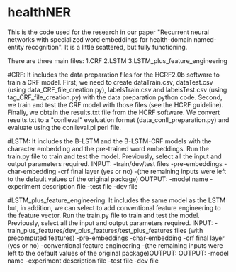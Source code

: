# healthNER
This is the code used for the research in our paper "Recurrent neural networks with specialized word embeddings for health-domain named-entity recognition".
It is a little scattered, but fully functioning.

There are three main files:
1.CRF
2.LSTM
3.LSTM_plus_feature_engineering

#CRF:
It includes the data preparation files for the HCRF2.0b software to train a CRF model.
First, we need to create dataTrain.csv, dataTest.csv (using data_CRF_file_creation.py), labelsTrain.csv and 
labelsTest.csv (using tag_CRF_file_creation.py) with the data preparation python code.
Second, we train and test the CRF model with those files (see the HCRF guideline).
Finally, we obtain the results.txt file from the HCRF software. We convert results.txt to a "conlleval" evaluation format 
(data_conll_preparation.py) and evaluate using the conlleval.pl perl file.

#LSTM:
It includes the B-LSTM and the B-LSTM-CRF models with the character embedding and the pre-trained word embeddings.
Run the train.py file to train and test the model. Previously, select all the input and output parameters required.
INPUT:
-train/dev/test files
-pre-embeddings
-char-embedding
-crf final layer (yes or no)
-(the remaining inputs were left to the default values of the original package)
OUTPUT:
-model name
-experiment description file
-test file
-dev file

#LSTM_plus_feature_engineering:
It includes the same model as the LSTM but, in addition, we can select to add conventional feature engineering to the feature vector.
Run the train.py file to train and test the model. Previously, select all the input and output parameters required.
INPUT:
-train_plus_features/dev_plus_features/test_plus_features files (with precomputed features)
-pre-embeddings
-char-embedding
-crf final layer (yes or no)
-conventional feature engineering
-(the remaining inputs were left to the default values of the original package)OUTPUT:
OUTPUT:
-model name
-experiment description file
-test file
-dev file
